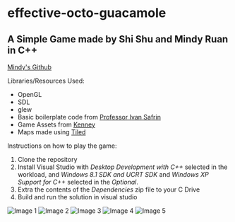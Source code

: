 # effective-octo-guacamole
## A Simple Game made by Shi Shu and Mindy Ruan in C++
[Mindy's Github](https://github.com/mr4739)

Libraries/Resources Used:
* OpenGL
* SDL
* glew
* Basic boilerplate code from [Professor Ivan Safrin](https://github.com/ivansafrin)
* Game Assets from [Kenney](www.kenney.nl)
* Maps made using [Tiled](https://www.mapeditor.org/)

Instructions on how to play the game:
1. Clone the repository
2. Install Visual Studio with *Desktop Development with C++* selected in the workload, and *Windows 8.1 SDK and UCRT SDK* and *Windows XP Support for C++* selected in the *Optional*.
3. Extra the contents of the *Dependencies* zip file to your C Drive
4. Build and run the solution in visual studio

![Image 1](https://i.imgur.com/WRqtQk2.png)
![Image 2](https://i.imgur.com/UIbY0G4.png)
![Image 3](https://i.imgur.com/1fbwusS.png)
![Image 4](https://i.imgur.com/wE6igyf.png)
![Image 5](https://i.imgur.com/lDPtY1q.png)
